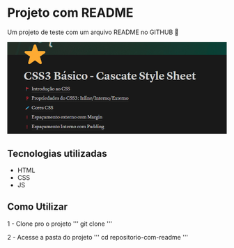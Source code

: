 # Projeto com README
Um projeto de teste com um arquivo README no GITHUB 🪼

<a href="https://indigo-alfalfa-df4.notion.site/CSS3-B-sico-Cascate-Style-Sheet-dd472c00d7414f99ad550204d748b2b1" target="_blank"><img src="./tela.gif" alt="gif tela inicial de site xyz"/></a>

## Tecnologias utilizadas
- HTML
- CSS
- JS

## Como Utilizar

1 - Clone pro o projeto
'''
git clone <url>
'''

2 - Acesse a pasta do projeto
'''
cd repositorio-com-readme
'''

